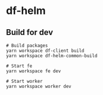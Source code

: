 # df-helm

## Build for dev

```
# Build packages
yarn workspace df-client build
yarn workspace df-helm-common-build

# Start fe
yarn workspace fe dev

# Start worker
yarn workspace worker dev
```
